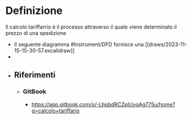 # Definizione
Il calcolo tariffarrio é il processo attraverso il quale viene determinato il prezzo di una spedizione
- Il seguente diagramma #Instrument/DFD fornisce una  [[draws/2023-11-15-15-30-57.excalidraw]]
-
- ## Riferimenti
	- ### GitBook
		- https://app.gitbook.com/o/-LhpbdRCZplUyqAg775u/home?q=calcolo+tariffario